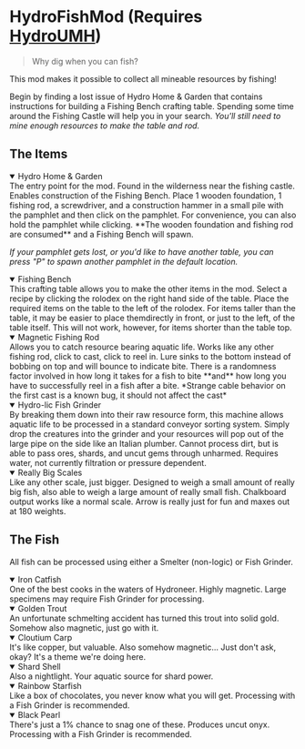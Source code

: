 # HydroFishMod (Requires [HydroUMH](https://github.com/RHlNO/HydroneerModding/raw/main/Release%20Mods/501-HydroUMH_P.pak))


 > Why dig when you can fish?

This mod makes it possible to collect all mineable resources by fishing!

Begin by finding a lost issue of Hydro Home & Garden that contains instructions for building a Fishing Bench crafting table. Spending some time around the Fishing Castle will help you in your search. *You'll still need to mine enough resources to make the table and rod.*

## The Items

<details open><summary>Hydro Home & Garden</summary>
The entry point for the mod. Found in the wilderness near the fishing castle. Enables construction of the Fishing Bench. Place 1 wooden foundation, 1 fishing rod, a screwdriver, and a construction hammer in a small pile with the pamphlet and then click on the pamphlet. For convenience, you can also hold the pamphlet while clicking. **The wooden foundation and fishing rod are consumed** and a Fishing Bench will spawn.

*If your pamphlet gets lost, or you'd like to have another table, you can press "P" to spawn another pamphlet in the default location.*
</details>

<details open><summary>Fishing Bench</summary>
This crafting table allows you to make the other items in the mod. Select a recipe by clicking the rolodex on the right hand side of the table. Place the required items on the table to the left of the rolodex. For items taller than the table, it may be easier to place themdirectly in front, or just to the left, of the table itself. This will not work, however, for items shorter than the table top.
</details>

<details open><summary>Magnetic Fishing Rod</summary>
Allows you to catch resource bearing aquatic life. Works like any other fishing rod, click to cast, click to reel in. Lure sinks to the bottom instead of bobbing on top and will bounce to indicate bite. There is a randomness factor involved in how long it takes for a fish to bite **and** how long you have to successfully reel in a fish after a bite. *Strange cable behavior on the first cast is a known bug, it should not affect the cast*</details>


<details open><summary>Hydro-lic Fish Grinder</summary>
By breaking them down into their raw resource form, this machine allows aquatic life to be processed in a standard conveyor sorting system. Simply drop the creatures into the grinder and your resources will pop out of the large pipe on the side like an Italian plumber. Cannot process dirt, but is able to pass ores, shards, and uncut gems through unharmed. Requires water, not currently filtration or pressure dependent.</details>

<details open><summary>Really Big Scales</summary>
Like any other scale, just bigger. Designed to weigh a small amount of really big fish, also able to weigh a large amount of really small fish. Chalkboard output works like a normal scale. Arrow is really just for fun and maxes out at 180 weights.</details>

## The Fish

All fish can be processed using either a Smelter (non-logic) or Fish Grinder.

<details open><summary>Iron Catfish</summary>
One of the best cooks in the waters of Hydroneer. Highly magnetic. Large specimens may require Fish Grinder for processing.
</details>
<details open><summary>Golden Trout</summary>
An unfortunate schmelting accident has turned this trout into solid gold. Somehow also magnetic, just go with it.
</details>

<details open><summary>Cloutium Carp</summary>
It's like copper, but valuable. Also somehow magnetic... Just don't ask, okay? It's a theme we're doing here.
</details>

<details open><summary>Shard Shell</summary>
Also a nightlight. Your aquatic source for shard power.
</details>

<details open><summary>Rainbow Starfish</summary>
Like a box of chocolates, you never know what you will get. Processing with a Fish Grinder is recommended.
</details>

<details open><summary>Black Pearl</summary>
There's just a 1% chance to snag one of these. Produces uncut onyx. Processing with a Fish Grinder is recommended.</details>
